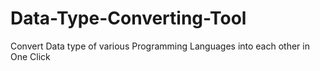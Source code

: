 # Data-Type-Converting-Tool
Convert Data type of various Programming Languages into each other in One Click
